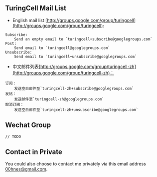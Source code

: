 ## TuringCell Mail List

* English mail list [http://groups.google.com/group/turingcell](http://groups.google.com/group/turingcell):

```
Subscribe: 
    Send an empty email to `turingcell+subscribe@googlegroups.com`
Post:
    Send email to `turingcell@googlegroups.com`
Unsubscribe: 
    Send email to `turingcell+unsubscribe@googlegroups.com`
```

* 中文邮件列表[http://groups.google.com/group/turingcell-zh](http://groups.google.com/group/turingcell-zh)：

```
订阅：
    发送空白邮件至`turingcell-zh+subscribe@googlegroups.com`
发帖：
    发送邮件至`turingcell-zh@googlegroups.com`
取消订阅：
    发送空白邮件至`turingcell-zh+unsubscribe@googlegroups.com`
```

## Wechat Group

```
// TODO
```

## Contact in Private

You could also choose to contact me privately via this email address 00hnes@gmail.com.
